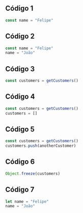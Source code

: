 ## Código 1

```typescript
const name = "Felipe"
```

## Código 2

```typescript
const name = "Felipe"
name = "João"
```

## Código 3

```typescript
const customers = getCustomers()
```

## Código 4

```typescript
const customers = getCustomers()
customers = []
```

## Código 5

```typescript
const customers = getCustomers()
customers.push(anotherCustomer)
```

## Código 6

```typescript
Object.freeze(customers)
```

## Código 7

```typescript
let name = "Felipe"
name = "João"
```
